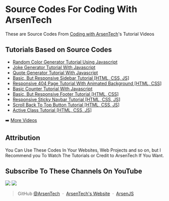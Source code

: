 # Source Codes For Coding With ArsenTech
These are Source Codes From [Coding with ArsenTech](https://www.youtube.com/channel/UCl52C6cFR1McvN1fAdsxdkA)'s Tutorial Videos

## Tutorials Based on Source Codes
<!-- YOUTUBE:START -->
- [Random Color Generator Tutorial Using Javascript](https://www.youtube.com/watch?v=UCWdAUYM474)
- [Joke Generator Tutorial With Javascript](https://www.youtube.com/watch?v=4dvG2hRJjYg)
- [Quote Generator Tutorial With Javascript](https://www.youtube.com/watch?v=zTJdpwuDzpQ)
- [Basic, But Responsive Sidebar Tutorial [HTML, CSS, JS]](https://www.youtube.com/watch?v=1djaszEYLoo)
- [Responsive 404 Page Tutorial With Animated Background [HTML, CSS]](https://www.youtube.com/watch?v=xBVNJ97iKvg)
- [Basic Counter Tutorial With Javascript](https://www.youtube.com/watch?v=Ovh0LAt33Y0)
- [Basic, But Responsive Footer Tutorial [HTML, CSS]](https://www.youtube.com/watch?v=dfvFN5AqCVU)
- [Responsive Sticky Navbar Tutorial [HTML, CSS, JS]](https://www.youtube.com/watch?v=B_M-fZCLc7M)
- [Scroll Back To Top Button Tutorial [HTML, CSS, JS]](https://www.youtube.com/watch?v=I3aRNsO_3oo)
- [Active Class Tutorial [HTML, CSS, JS]](https://www.youtube.com/watch?v=2YeQvBY74MY)
<!-- YOUTUBE:END -->

➡️ [More Videos](https://www.youtube.com/channel/UCl52C6cFR1McvN1fAdsxdkA)

## Attribution
You Can Use These Codes In Your Websites, Web Projects and so on, but I Recommend you To Watch The Tutorials or Credit to ArsenTech If You Want.

## Subscribe To These Channels On YouTube
<a href="https://www.youtube.com/channel/UCrtH0g6NE8tW5VIEgDySYtg" target="_blank"><img src="https://img.shields.io/badge/ArsenTech%20-222222.svg?&style=for-the-badge&logo=YouTube&logoColor=%23FF0000"/></a>
<a href="https://www.youtube.com/channel/UCl52C6cFR1McvN1fAdsxdkA" target="_blank"><img src="https://img.shields.io/badge/Coding%20With%20ArsenTech-222222.svg?&style=for-the-badge&logo=YouTube&logoColor=%23FF0000"/></a>

> GitHub [@ArsenTech](https://github.com/ArsenTech) &nbsp;&middot;&nbsp;
> [ArsenTech's Website](https://arsentech.github.io) &nbsp;&middot;&nbsp;
> [ArsenJS](https://codepen.io/ArsenJS)